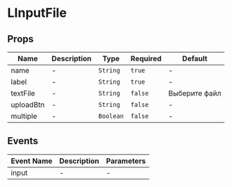 # LInputFile

## Props

<!-- @vuese:LInputFile:props:start -->
|Name|Description|Type|Required|Default|
|---|---|---|---|---|
|name|-|`String`|`true`|-|
|label|-|`String`|`true`|-|
|textFile|-|`String`|`false`|Выберите файл|
|uploadBtn|-|`String`|`false`|-|
|multiple|-|`Boolean`|`false`|-|

<!-- @vuese:LInputFile:props:end -->


## Events

<!-- @vuese:LInputFile:events:start -->
|Event Name|Description|Parameters|
|---|---|---|
|input|-|-|

<!-- @vuese:LInputFile:events:end -->


